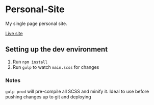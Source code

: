 # Personal-Site
My single page personal site.

[Live site](http://andrewjarvis.me/)


## Setting up the dev environment
1. Run `npm install`
2. Run `gulp` to watch `main.scss` for changes

### Notes
`gulp prod` will pre-compile all SCSS and minify it. Ideal to use before pushing changes up to git and deploying
